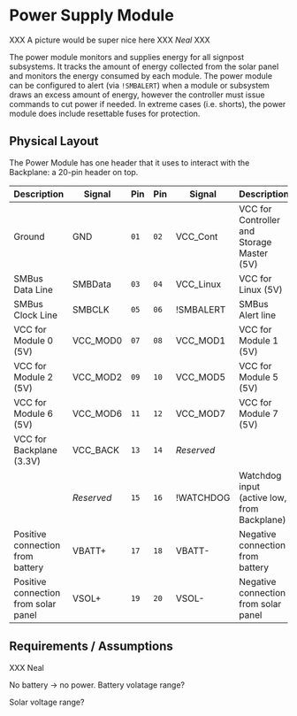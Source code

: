 Power Supply Module
===================

XXX A picture would be super nice here XXX _Neal_ XXX

The power module monitors and supplies energy for all signpost subsystems.
It tracks the amount of energy collected from the solar panel and monitors
the energy consumed by each module. The power module can be configured
to alert (via `!SMBALERT`) when a module or subsystem draws an excess amount
of energy, however the controller must issue commands to cut power if needed.
In extreme cases (i.e. shorts), the power module does include resettable fuses
for protection.

Physical Layout
---------------
The Power Module has one header that it uses to interact with the Backplane: a 20-pin header on top.

| Description                          | Signal     | Pin  | Pin  | Signal     | Description                                 |
|--------------------------------------|------------|------|------|------------|---------------------------------------------|
| Ground                               | GND        | `01` | `02` | VCC_Cont   | VCC for Controller and Storage Master (5V)  |
| SMBus Data Line                      | SMBData    | `03` | `04` | VCC_Linux  | VCC for Linux (5V)                          |
| SMBus Clock Line                     | SMBCLK     | `05` | `06` | !SMBALERT  | SMBus Alert line                            |
| VCC for Module 0 (5V)                | VCC_MOD0   | `07` | `08` | VCC_MOD1   | VCC for Module 1 (5V)                       |
| VCC for Module 2 (5V)                | VCC_MOD2   | `09` | `10` | VCC_MOD5   | VCC for Module 5 (5V)                       |
| VCC for Module 6 (5V)                | VCC_MOD6   | `11` | `12` | VCC_MOD7   | VCC for Module 7 (5V)                       |
| VCC for Backplane (3.3V)             | VCC_BACK   | `13` | `14` | _Reserved_ |                                             |
|                                      | _Reserved_ | `15` | `16` | !WATCHDOG  | Watchdog input (active low, from Backplane) |
| Positive connection from battery     | VBATT+     | `17` | `18` | VBATT-     | Negative connection from battery            |
| Positive connection from solar panel | VSOL+      | `19` | `20` | VSOL-      | Negative connection from solar panel        |


Requirements / Assumptions
--------------------------

XXX Neal

No battery -> no power.
Battery volatage range?

Solar voltage range?
